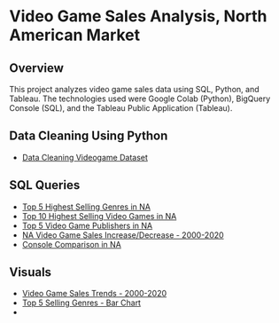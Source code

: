 #  Video Game Sales Analysis, North American Market

## Overview  
This project analyzes video game sales data using SQL, Python, and Tableau. The technologies used were Google Colab (Python), BigQuery Console (SQL), and the Tableau Public Application (Tableau).

###
## Data Cleaning Using Python
- [Data Cleaning Videogame Dataset](01_vgchartz_datacleaning.ipynb)

## SQL Queries 
- [Top 5 Highest Selling Genres in NA](sql/03_na_sales_by_genre.sql)
- [Top 10 Highest Selling Video Games in NA](sql/04_na_sales_by_titles.sql)
- [Top 5 Video Game Publishers in NA](sql/05_na_sales_by_publishers.sql)
- [NA Video Game Sales Increase/Decrease - 2000-2020](sql/06_na_sales_inc_dec.sql)
- [Console Comparison in NA](sql/07_na_sales_by_console.sql)

## Visuals
- [Video Game Sales Trends - 2000-2020](console_usage.png)
- [Top 5 Selling Genres - Bar Chart](genre_analysis.png)
- []()  
